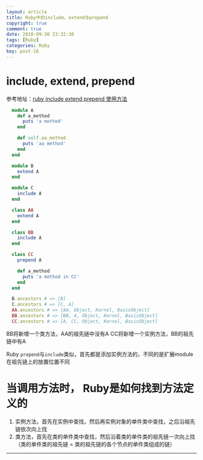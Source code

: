 ```yaml
---
layout: article
title: Ruby中的include，extend与prepend
copyright: true
comment: true
date: 2018-09-30 23:32:30
tags: [Ruby]
categories: Ruby
key: post-16
---
```

include, extend, prepend
======
参考地址：[ruby include extend prepend 使用方法](https://ruby-china.org/topics/21501)
<!-- more -->
``` ruby
  module A
    def a_method
      puts 'a method'
    end

    def self.aa_method
      puts 'aa method'
    end
  end

  module B
    extend A
  end

  module C
    include A
  end

  class AA
    extend A
  end

  class BB
    include A
  end

  class CC
    prepend A

    def a_method
      puts 'a method in CC'
    end
  end

  B.ancestors # => [B]
  C.ancestors # => [C, A]
  AA.ancestors # => [AA, Object, Kernel, BasicObject]
  BB.ancestors # => [BB, A, Object, Kernel, BasicObject]
  CC.ancestors # => [A, CC, Object, Kernel, BasicObject]
```

BB将新增一个类方法，AA的祖先链中没有A
CC将新增一个实例方法，BB的祖先链中有A

Ruby `prepend`与`include`类似，首先都是添加实例方法的，不同的是扩展module在祖先链上的放置位置不同

当调用方法时， Ruby是如何找到方法定义的
======

1. 实例方法，首先在实例中查找，然后再实例对象的单件类中查找，之后沿祖先链依次向上找
2. 类方法，首先在类的单件类中查找，然后沿着类的单件类的祖先链一次向上找（类的单件类的祖先链 = 类的祖先链的各个节点的单件类组成的链）


---